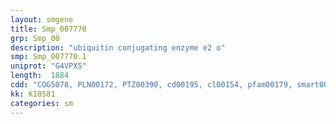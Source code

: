 ```yaml
---
layout: smgene
title: Smp_007770
grp: Smp_00
description: "ubiquitin conjugating enzyme e2 o"
smp: Smp_007770.1
uniprot: "G4VPX5"
length:  1884
cdd: "COG5078, PLN00172, PTZ00390, cd00195, cl00154, pfam00179, smart00212"
kk: K10581
categories: sm
---
```

